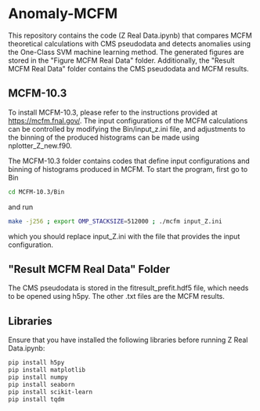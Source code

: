 # Anomaly-MCFM
This repository contains the code (Z Real Data.ipynb) that compares MCFM theoretical calculations with CMS pseudodata and detects anomalies using the One-Class SVM machine learning method. The generated figures are stored in the "Figure MCFM Real Data" folder. Additionally, the "Result MCFM Real Data" folder contains the CMS pseudodata and MCFM results.

## MCFM-10.3
To install MCFM-10.3, please refer to the instructions provided at https://mcfm.fnal.gov/. The input configurations of the MCFM calculations can be controlled by modifying the Bin/input_z.ini file, and adjustments to the binning of the produced histograms can be made using nplotter_Z_new.f90.

The MCFM-10.3 folder contains codes that define input configurations and binning of histograms produced in MCFM. To start the program, first go to Bin
```bash
cd MCFM-10.3/Bin
```
and run
```bash
make -j256 ; export OMP_STACKSIZE=512000 ; ./mcfm input_Z.ini
```
which you should replace input_Z.ini with the file that provides the input configuration.

## "Result MCFM Real Data" Folder
The CMS pseudodata is stored in the fitresult_prefit.hdf5 file, which needs to be opened using h5py. The other .txt files are the MCFM results.

## Libraries
Ensure that you have installed the following libraries before running Z Real Data.ipynb:
```bash
pip install h5py
pip install matplotlib
pip install numpy
pip install seaborn
pip install scikit-learn
pip install tqdm
```
